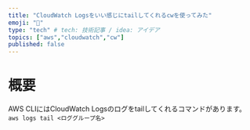 ```yaml
---
title: "CloudWatch Logsをいい感じにtailしてくれるcwを使ってみた"
emoji: "🐁"
type: "tech" # tech: 技術記事 / idea: アイデア
topics: ["aws","cloudwatch","cw"]
published: false
---
```

# 概要
AWS CLIにはCloudWatch Logsのログをtailしてくれるコマンドがあります。
` aws logs tail <ロググループ名>`